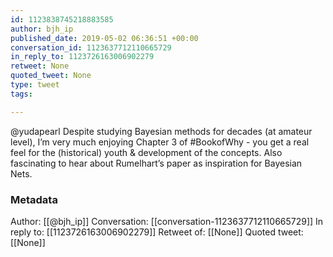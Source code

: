 ```yaml
---
id: 1123838745218883585
author: bjh_ip
published_date: 2019-05-02 06:36:51 +00:00
conversation_id: 1123637712110665729
in_reply_to: 1123726163006902279
retweet: None
quoted_tweet: None
type: tweet
tags:

---
```


@yudapearl Despite studying Bayesian methods for decades (at amateur level), I’m very much enjoying Chapter 3 of #BookofWhy - you get a real feel for the (historical) youth &amp; development of the concepts. Also fascinating to hear about Rumelhart’s paper as inspiration for Bayesian Nets.

### Metadata

Author: [[@bjh_ip]]
Conversation: [[conversation-1123637712110665729]]
In reply to: [[1123726163006902279]]
Retweet of: [[None]]
Quoted tweet: [[None]]
